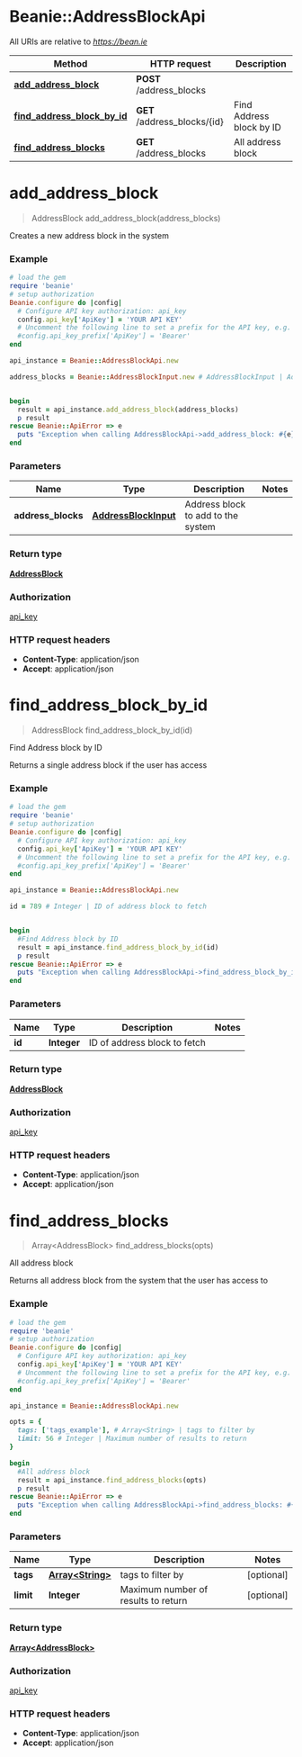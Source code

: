 # Beanie::AddressBlockApi

All URIs are relative to *https://bean.ie*

Method | HTTP request | Description
------------- | ------------- | -------------
[**add_address_block**](AddressBlockApi.md#add_address_block) | **POST** /address_blocks | 
[**find_address_block_by_id**](AddressBlockApi.md#find_address_block_by_id) | **GET** /address_blocks/{id} | Find Address block by ID
[**find_address_blocks**](AddressBlockApi.md#find_address_blocks) | **GET** /address_blocks | All address block


# **add_address_block**
> AddressBlock add_address_block(address_blocks)



Creates a new address block in the system

### Example
```ruby
# load the gem
require 'beanie'
# setup authorization
Beanie.configure do |config|
  # Configure API key authorization: api_key
  config.api_key['ApiKey'] = 'YOUR API KEY'
  # Uncomment the following line to set a prefix for the API key, e.g. 'Bearer' (defaults to nil)
  #config.api_key_prefix['ApiKey'] = 'Bearer'
end

api_instance = Beanie::AddressBlockApi.new

address_blocks = Beanie::AddressBlockInput.new # AddressBlockInput | Address block to add to the system


begin
  result = api_instance.add_address_block(address_blocks)
  p result
rescue Beanie::ApiError => e
  puts "Exception when calling AddressBlockApi->add_address_block: #{e}"
end
```

### Parameters

Name | Type | Description  | Notes
------------- | ------------- | ------------- | -------------
 **address_blocks** | [**AddressBlockInput**](AddressBlockInput.md)| Address block to add to the system | 

### Return type

[**AddressBlock**](AddressBlock.md)

### Authorization

[api_key](../README.md#api_key)

### HTTP request headers

 - **Content-Type**: application/json
 - **Accept**: application/json



# **find_address_block_by_id**
> AddressBlock find_address_block_by_id(id)

Find Address block by ID

Returns a single address block if the user has access

### Example
```ruby
# load the gem
require 'beanie'
# setup authorization
Beanie.configure do |config|
  # Configure API key authorization: api_key
  config.api_key['ApiKey'] = 'YOUR API KEY'
  # Uncomment the following line to set a prefix for the API key, e.g. 'Bearer' (defaults to nil)
  #config.api_key_prefix['ApiKey'] = 'Bearer'
end

api_instance = Beanie::AddressBlockApi.new

id = 789 # Integer | ID of address block to fetch


begin
  #Find Address block by ID
  result = api_instance.find_address_block_by_id(id)
  p result
rescue Beanie::ApiError => e
  puts "Exception when calling AddressBlockApi->find_address_block_by_id: #{e}"
end
```

### Parameters

Name | Type | Description  | Notes
------------- | ------------- | ------------- | -------------
 **id** | **Integer**| ID of address block to fetch | 

### Return type

[**AddressBlock**](AddressBlock.md)

### Authorization

[api_key](../README.md#api_key)

### HTTP request headers

 - **Content-Type**: application/json
 - **Accept**: application/json



# **find_address_blocks**
> Array&lt;AddressBlock&gt; find_address_blocks(opts)

All address block

Returns all address block from the system that the user has access to

### Example
```ruby
# load the gem
require 'beanie'
# setup authorization
Beanie.configure do |config|
  # Configure API key authorization: api_key
  config.api_key['ApiKey'] = 'YOUR API KEY'
  # Uncomment the following line to set a prefix for the API key, e.g. 'Bearer' (defaults to nil)
  #config.api_key_prefix['ApiKey'] = 'Bearer'
end

api_instance = Beanie::AddressBlockApi.new

opts = { 
  tags: ['tags_example'], # Array<String> | tags to filter by
  limit: 56 # Integer | Maximum number of results to return
}

begin
  #All address block
  result = api_instance.find_address_blocks(opts)
  p result
rescue Beanie::ApiError => e
  puts "Exception when calling AddressBlockApi->find_address_blocks: #{e}"
end
```

### Parameters

Name | Type | Description  | Notes
------------- | ------------- | ------------- | -------------
 **tags** | [**Array&lt;String&gt;**](String.md)| tags to filter by | [optional] 
 **limit** | **Integer**| Maximum number of results to return | [optional] 

### Return type

[**Array&lt;AddressBlock&gt;**](AddressBlock.md)

### Authorization

[api_key](../README.md#api_key)

### HTTP request headers

 - **Content-Type**: application/json
 - **Accept**: application/json



